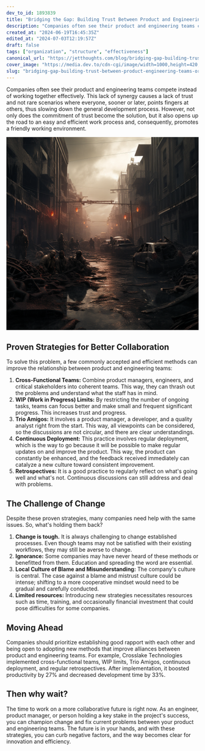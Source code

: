 ```yaml
---
dev_to_id: 1893839
title: "Bridging the Gap: Building Trust Between Product and Engineering Teams"
description: "Companies often see their product and engineering teams compete instead of working together..."
created_at: "2024-06-19T16:45:35Z"
edited_at: "2024-07-03T12:19:57Z"
draft: false
tags: ["organization", "structure", "effectiveness"]
canonical_url: "https://jetthoughts.com/blog/bridging-gap-building-trust-between-product-engineering-teams-organization-structure/"
cover_image: "https://media.dev.to/cdn-cgi/image/width=1000,height=420,fit=cover,gravity=auto,format=auto/https%3A%2F%2Fdev-to-uploads.s3.amazonaws.com%2Fuploads%2Farticles%2Fe4t3b97nxjihvlownx88.png"
slug: "bridging-gap-building-trust-between-product-engineering-teams-organization-structure"
---
```

Companies often see their product and engineering teams compete instead of working together effectively. This lack of synergy causes a lack of trust and not rare scenarios where everyone, sooner or later, points fingers at others, thus slowing down the general development process. However, not only does the commitment of trust become the solution, but it also opens up the road to an easy and efficient work process and, consequently, promotes a friendly working environment.

![Image description](https://raw.githubusercontent.com/jetthoughts/jetthoughts.github.io/master/static/assets/img/blog/bridging-gap-building-trust-between-product-engineering-teams-organization-structure/file_0.png)

Proven Strategies for Better Collaboration
------------------------------------------

To solve this problem, a few commonly accepted and efficient methods can improve the relationship between product and engineering teams:

1.  **Cross-Functional Teams:** Combine product managers, engineers, and critical stakeholders into coherent teams. This way, they can thrash out the problems and understand what the staff has in mind.
2.  **WIP (Work in Progress) Limits:** By restricting the number of ongoing tasks, teams can focus better and make small and frequent significant progress. This increases trust and progress.
3.  **Trio Amigos:** It involves a product manager, a developer, and a quality analyst right from the start. This way, all viewpoints can be considered, so the discussions are not circular, and there are clear understandings.
4.  **Continuous Deployment:** This practice involves regular deployment, which is the way to go because it will be possible to make regular updates on and improve the product. This way, the product can constantly be enhanced, and the feedback received immediately can catalyze a new culture toward consistent improvement.
5.  **Retrospectives:** It is a good practice to regularly reflect on what's going well and what's not. Continuous discussions can still address and deal with problems.

The Challenge of Change
-----------------------

Despite these proven strategies, many companies need help with the same issues. So, what's holding them back?

1.  **Change is tough.** It is always challenging to change established processes. Even though teams may not be satisfied with their existing workflows, they may still be averse to change.
2.  **Ignorance:** Some companies may have never heard of these methods or benefitted from them. Education and spreading the word are essential.
3.  **Local Culture of Blame and Misunderstanding:** The company's culture is central. The case against a blame and mistrust culture could be intense; shifting to a more cooperative mindset would need to be gradual and carefully conducted.
4.  **Limited resources:** Introducing new strategies necessitates resources such as time, training, and occasionally financial investment that could pose difficulties for some companies.

Moving Ahead
------------

Companies should prioritize establishing good rapport with each other and being open to adopting new methods that improve alliances between product and engineering teams. For example, Crosslake Technologies implemented cross-functional teams, WIP limits, Trio Amigos, continuous deployment, and regular retrospectives. After implementation, it boosted productivity by 27% and decreased development time by 33%.

Then why wait?
--------------

The time to work on a more collaborative future is right now. As an engineer, product manager, or person holding a key stake in the project's success, you can champion change and fix current problems between your product and engineering teams. The future is in your hands, and with these strategies, you can curb negative factors, and the way becomes clear for innovation and efficiency.
